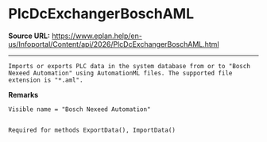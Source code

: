 # PlcDcExchangerBoschAML

**Source URL:** https://www.eplan.help/en-us/Infoportal/Content/api/2026/PlcDcExchangerBoschAML.html

---

```
Imports or exports PLC data in the system database from or to "Bosch Nexeed Automation" using AutomationML files. The supported file extension is "*.aml".

```

**Remarks**

```
Visible name = "Bosch Nexeed Automation"


Required for methods ExportData(), ImportData()

```